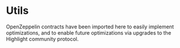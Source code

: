 # Utils

OpenZeppelin contracts have been imported here to easily implement optimizations, and to enable future optimizations via upgrades to the Highlight community protocol.
